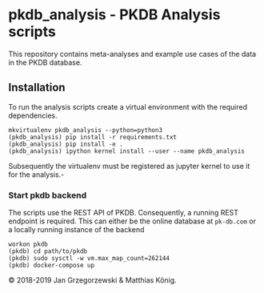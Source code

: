 # pkdb_analysis - PKDB Analysis scripts
This repository contains meta-analyses and example use cases of the data in the PKDB database.

## Installation
To run the analysis scripts create a virtual environment with the required dependencies.
```
mkvirtualenv pkdb_analysis --python=python3
(pkdb_analysis) pip install -r requirements.txt
(pkdb_analysis) pip install -e .
(pkdb_analysis) ipython kernel install --user --name pkdb_analysis
```
Subsequently the virtualenv must be registered as jupyter kernel to use it for the analysis.-

### Start pkdb backend
The scripts use the REST API of PKDB. Consequently, a running REST endpoint is required.
This can either be the online database at `pk-db.com` or a locally running instance of 
the backend
```
workon pkdb
(pkdb) cd path/to/pkdb
(pkdb) sudo sysctl -w vm.max_map_count=262144
(pkdb) docker-compose up 
```

&copy; 2018-2019 Jan Grzegorzewski & Matthias König.
